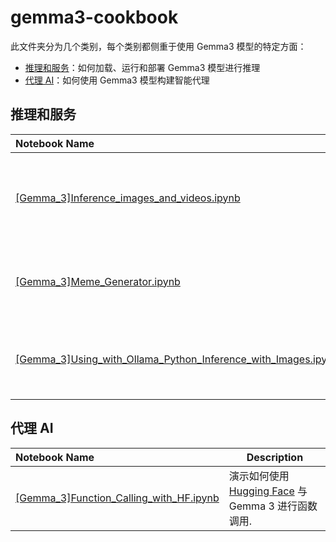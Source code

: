 # gemma3-cookbook

此文件夹分为几个类别，每个类别都侧重于使用 Gemma3 模型的特定方面：

* [推理和服务](#推理和服务)：如何加载、运行和部署 Gemma3 模型进行推理
* [代理 AI](#代理-AI)：如何使用 Gemma3 模型构建智能代理

## 推理和服​​务

| Notebook Name | Description |
:------------------------------------------------------------------------------------------------------------------- | --------------------------------------------------------------------------------------------------------------------------------------------------------------------------------------- |
| [[Gemma_3]Inference_images_and_videos.ipynb]([Gemma_3]Inference_images_and_videos.ipynb)                                                                                    | 使用 Gemma 3 4B IT 模型对图像和视频进行推理。                                                                                                                                           |
| [[Gemma_3]Meme_Generator.ipynb]([Gemma_3]Meme_Generator.ipynb)                                                                                    | 使用 Gemma 3 4B IT 模型实现 Meme Generator。                                                                                                                                                 |
| [[Gemma_3]Using_with_Ollama_Python_Inference_with_Images.ipynb]([Gemma_3]Using_with_Ollama_Python_Inference_with_Images.ipynb)                                                                 | 使用 [Ollama Python 库](https://github.com/ollama/ollama-python) 在 Gemma 3 上运行图像推理。  |

## 代理 AI
| Notebook Name | Description |
| :------------------------------------------------------------------------------------------------------------------- | --------------------------------------------------------------------------------------------------------------------------------------------------------------------------------------- |
| [[Gemma_3]Function_Calling_with_HF.ipynb]([Gemma_3]Function_Calling_with_HF.ipynb)                                                               | 演示如何使用 [Hugging Face](https://huggingface.co/) 与 Gemma 3 进行函数调用.                                                                                        |
